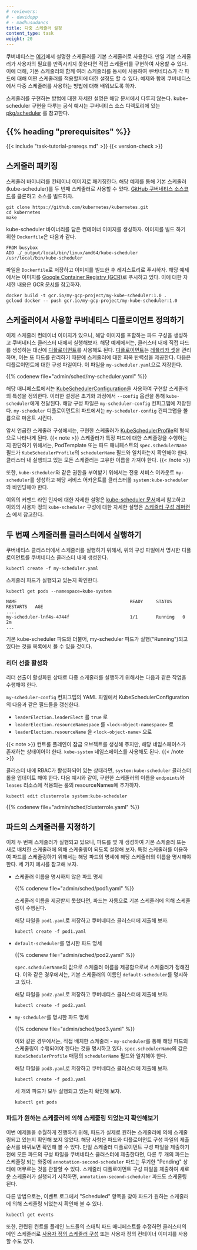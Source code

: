 ```yaml
---
# reviewers:
# - davidopp
# - madhusudancs
title: 다중 스케줄러 설정
content_type: task
weight: 20
---
```


<!-- overview -->

쿠버네티스는 [여기](/docs/reference/command-line-tools-reference/kube-scheduler/)에서
설명한 스케줄러를 기본 스케줄러로 사용한다.
만일 기본 스케줄러가 사용자의 필요를 만족시키지 못한다면 직접 스케줄러를 구현하여 사용할 수 있다.
이에 더해, 기본 스케줄러와 함께 여러 스케줄러를 동시에 사용하여
쿠버네티스가 각 파드에 대해 어떤 스케줄러를 적용할지에 대한 설정도 할 수 있다.
예제와 함께 쿠버네티스에서 다중 스케줄러를 사용하는 방법에 대해 배워보도록 하자.

스케줄러를 구현하는 방법에 대한 자세한 설명은 해당 문서에서 다루지 않는다.
kube-scheduler 구현을 다루는 공식 예시는 쿠버네티스 소스 디렉토리에 있는
[pkg/scheduler](https://github.com/kubernetes/kubernetes/tree/master/pkg/scheduler)
를 참고한다.

## {{% heading "prerequisites" %}}

{{< include "task-tutorial-prereqs.md" >}} {{< version-check >}}

<!-- steps -->

## 스케줄러 패키징

스케줄러 바이너리를 컨테이너 이미지로 패키징한다. 해당 예제를 통해
기본 스케줄러 (kube-scheduler)를 두 번째 스케줄러로 사용할 수 있다.
[GitHub 쿠버네티스 소스코드](https://github.com/kubernetes/kubernetes)를 
클론하고 소스를 빌드하자.

```shell
git clone https://github.com/kubernetes/kubernetes.git
cd kubernetes
make
```

kube-scheduler 바이너리를 담은 컨테이너 이미지를 생성하자.
이미지를 빌드 하기 위한 `Dockerfile`은 다음과 같다.

```docker
FROM busybox
ADD ./_output/local/bin/linux/amd64/kube-scheduler /usr/local/bin/kube-scheduler
```

파일을 `Dockerfile`로 저장하고 이미지를 빌드한 후 레지스트리로 푸시하자. 해당 예제에서는 이미지를
[Google Container Registry (GCR)](https://cloud.google.com/container-registry/)로
푸시하고 있다.
이에 대한 자세한 내용은 GCR
[문서](https://cloud.google.com/container-registry/docs/)를 참고하자.

```shell
docker build -t gcr.io/my-gcp-project/my-kube-scheduler:1.0 .
gcloud docker -- push gcr.io/my-gcp-project/my-kube-scheduler:1.0
```

## 스케줄러에서 사용할 쿠버네티스 디플로이먼트 정의하기

이제 스케줄러 컨테이너 이미지가 있으니, 해당 이미지를 포함하는 파드 구성을 생성하고
쿠버네티스 클러스터 내에서 실행해보자. 해당 예제에서는, 클러스터 내에 직접 파드를 생성하는 대신에
[디플로이먼트](/ko/docs/concepts/workloads/controllers/deployment/)를 사용해도 된다.
[디플로이먼트](/ko/docs/concepts/workloads/controllers/deployment/)는
[레플리카 셋](/ko/docs/concepts/workloads/controllers/replicaset/)을 관리하며,
이는 또 파드를 관리하기 때문에 스케줄러에 대한 회복 탄력성을 제공한다.
다음은 디플로이먼트에 대한 구성 파일이다. 이 파일을 `my-scheduler.yaml`으로 저장한다.

{{% codenew file="admin/sched/my-scheduler.yaml" %}}

해당 매니페스트에서는 [KubeSchedulerConfiguration](/ko/docs/reference/scheduling/config/)을 
사용하여 구현할 스케줄러의 특성을 정의한다. 이러한 설정은 초기화 과정에서 `--config` 옵션을 통해 `kube-scheduler`에게 전달된다.
해당 구성 파일은 `my-scheduler-config` 컨피그맵에 저장된다. `my-scheduler` 디플로이먼트의 파드에서는 `my-scheduler-config` 컨피그맵을 볼륨으로 마운트 시킨다.

앞서 언급한 스케줄러 구성에서는, 구현한 스케줄러가
[KubeSchedulerProfile](/docs/reference/config-api/kube-scheduler-config.v1beta3/#kubescheduler-config-k8s-io-v1beta3-KubeSchedulerProfile)의 형식으로 나타나게 된다.
{{< note >}}
스케줄러가 특정 파드에 대한 스케줄링을 수행하는지 판단하기 위해서는, PodTemplate 또는 파드 매니페스트의
`spec.schedulerName` 필드가 `KubeSchedulerProfile`의 `schedulerName` 필드와 일치하는지 확인해야 한다.
클러스터 내 실행되고 있는 모든 스케줄러는 고유한 이름을 가져야 한다.
{{< /note >}}

또한, `kube-scheduler`와 같은 권한을 부여받기 위해서는 전용 서비스 어카운트 `my-scheduler`를 생성하고
해당 서비스 어카운트를 클러스터롤 `system:kube-scheduler`와 바인딩해야 한다.

이외의 커맨드 라인 인자에 대한 자세한 설명은
[kube-scheduler 문서](/docs/reference/command-line-tools-reference/kube-scheduler/)에서 참고하고
이외의 사용자 정의 `kube-scheduler` 구성에 대한 자세한 설명은
[스케줄러 구성 레퍼런스](/docs/reference/config-api/kube-scheduler-config.v1beta3/)
에서 참고한다.

## 두 번째 스케줄러를 클러스터에서 실행하기

쿠버네티스 클러스터에서 스케줄러를 실행하기 위해서,
위의 구성 파일에서 명시한 디플로이먼트를 쿠버네티스 클러스터 내에 생성한다.

```shell
kubectl create -f my-scheduler.yaml
```

스케줄러 파드가 실행되고 있는지 확인한다.

```shell
kubectl get pods --namespace=kube-system
```

```
NAME                                           READY     STATUS    RESTARTS   AGE
....
my-scheduler-lnf4s-4744f                       1/1       Running   0          2m
...
```

기본 kube-scheduler 파드와 더불어,
my-scheduler 파드가 실행("Running")되고 있다는 것을 목록에서 볼 수 있을 것이다.

### 리더 선출 활성화

리더 선출이 활성화된 상태로 다중 스케줄러를 실행하기 위해서는 다음과 같은 작업을 수행해야 한다.

`my-scheduler-config` 컨피그맵의 YAML 파일에서 KubeSchedulerConfiguration의 다음과 같은 필드들을 갱신한다.

* `leaderElection.leaderElect` 를 `true` 로
* `leaderElection.resourceNamespace` 를 `<lock-object-namespace>` 로
* `leaderElection.resourceName` 을 `<lock-object-name>` 으로

{{< note >}}
컨트롤 플레인이 잠금 오브젝트를 생성해 주지만, 해당 네임스페이스가 존재하는 상태이어야 한다.
`kube-system` 네임스페이스를 사용해도 된다.
{{< /note >}}

클러스터 내에 RBAC가 활성화되어 있는 상태라면, `system:kube-scheduler` 클러스터롤을 업데이트 해야 한다.
다음 예시와 같이, 구현한 스케줄러의 이름을 `endpoints`와 `leases` 리소스에 적용되는 룰의 resourceNames에 추가하자.

```shell
kubectl edit clusterrole system:kube-scheduler
```

{{% codenew file="admin/sched/clusterrole.yaml" %}}

## 파드의 스케줄러를 지정하기

이제 두 번째 스케줄러가 실행되고 있으니,
파드를 몇 개 생성하여 기본 스케줄러 또는 새로 배치한 스케줄러에 의해 스케줄링이 되도록 설정해 보자.
특정 스케줄러를 이용하여 파드를 스케줄링하기 위해서는
해당 파드의 명세에 해당 스케줄러의 이름을 명시해야 한다. 세 가지 예시를 참고해 보자.

- 스케줄러 이름을 명시하지 않은 파드 명세

  {{% codenew file="admin/sched/pod1.yaml" %}}

  스케줄러 이름을 제공받지 못했다면,
  파드는 자동으로 기본 스케줄러에 의해 스케줄링이 수행된다.

  해당 파일을 `pod1.yaml`로 저장하고 쿠버네티스 클러스터에 제출해 보자.

  ```shell
  kubectl create -f pod1.yaml
  ```

- `default-scheduler`를 명시한 파드 명세

  {{% codenew file="admin/sched/pod2.yaml" %}}

  `spec.schedulerName`의 값으로 스케줄러 이름을 제공함으로써 스케줄러가 정해진다.
  이와 같은 경우에서는, 기본 스케줄러의 이름인 `default-scheduler`를 명시하고 있다.

  해당 파일을 `pod2.yaml`로 저장하고 쿠버네티스 클러스터에 제출해 보자.

  ```shell
  kubectl create -f pod2.yaml
  ```

- `my-scheduler`를 명시한 파드 명세

  {{% codenew file="admin/sched/pod3.yaml" %}}

  이와 같은 경우에서는, 직접 배치한 스케줄러 - `my-scheduler`를 통해
  해당 파드의 스케줄링이 수행되어야 한다는 것을 명시하고 있다.
  `spec.schedulerName`의 값은 `KubeSchedulerProfile` 매핑의  `schedulerName` 필드와 일치해야 한다.

  해당 파일을 `pod3.yaml`로 저장하고 쿠버네티스 클러스터에 제출해 보자.

  ```shell
  kubectl create -f pod3.yaml
  ```

  세 개의 파드가 모두 실행되고 있는지 확인해 보자.

  ```shell
  kubectl get pods
  ```

<!-- discussion -->

### 파드가 원하는 스케줄러에 의해 스케줄링 되었는지 확인해보기

이번 예제들을 수월하게 진행하기 위해,
파드가 실제로 원하는 스케줄러에 의해 스케줄링되고 있는지 확인해 보지 않았다.
해당 사항은 파드와 디플로이먼트 구성 파일의 제출 순서를 바꿔보면 확인해 볼 수 있다.
만일 스케줄러 디플로이먼트 구성 파일을 제출하기 전에 모든 파드의 구성 파일을 쿠버네티스 클러스터에 제출한다면,
다른 두 개의 파드는 스케줄링 되는 와중에 `annotation-second-scheduler` 파드는
무기한 "Pending" 상태에 머무르는 것을 관찰할 수 있다.
스케줄러 디플로이먼트 구성 파일을 제출하여 새로운 스케줄러가 실행되기 시작하면,
`annotation-second-scheduler` 파드도 스케줄링 된다.

다른 방법으로는, 이벤트 로그에서 "Scheduled" 항목을 찾아
파드가 원하는 스케줄러에 의해 스케줄링 되었는지 확인해 볼 수 있다.

```shell
kubectl get events
```
또한, 관련된 컨트롤 플레인 노드들의 스태틱 파드 매니페스트를 수정하면 클러스터의 메인 스케줄러로
[사용자 정의 스케줄러 구성](/ko/docs/reference/scheduling/config/#여러-프로파일)
또는 사용자 정의 컨테이너 이미지를 사용할 수도 있다.

